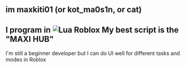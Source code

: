 im maxkiti01 (or kot_ma0s1n, or cat)
--------------------------------------------
I program in 	![Lua](https://img.shields.io/badge/lua-%232C2D72.svg?style=for-the-badge&logo=lua&logoColor=white) Roblox
My best script is the "MAXI HUB"
-------------------------------------------


I'm still a beginner developer but I can do UI well for different tasks and modes in Roblox
